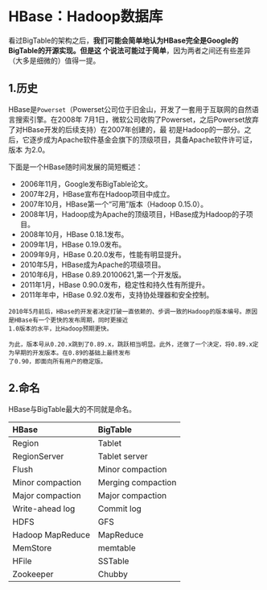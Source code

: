 HBase：Hadoop数据库
================================================================================
看过BigTable的架构之后，**我们可能会简单地认为HBase完全是Google的BigTable的开源实现。但是这
个说法可能过于简单**，因为两者之间还有些差异（大多是细微的）值得一提。

## 1.历史
HBase是`Powerset`（Powerset公司位于旧金山，开发了一套用于互联网的自然语言搜索引擎。在2008年
7月1日，微软公司收购了Powerset，之后Powerset放弃了对HBase开发的后续支持）在2007年创建的，最
初是Hadoop的一部分。之后，它逐步成为Apache软件基金会旗下的顶级项目，具备Apache软件许可证，版本
为2.0。

下面是一个HBase随时间发展的简短概述：
+ 2006年11月，Google发布BigTable论文。
+ 2007年2月，HBase宣布在Hadoop项目中成立。
+ 2007年10月，HBase第一个“可用”版本（Hadoop 0.15.0）。
+ 2008年1月，Hadoop成为Apache的顶级项目，HBase成为Hadoop的子项目。
+ 2008年10月，HBase 0.18.1发布。
+ 2009年1月，HBase 0.19.0发布。
+ 2009年9月，HBase 0.20.0发布，性能有明显提升。
+ 2010年5月，HBase成为Apache的项级项目。
+ 2010年6月，HBase 0.89.20100621,第一个开发版。
+ 2011年1月，HBase 0.90.0发布，稳定性和持久性有所提升。
+ 2011年年中，HBase 0.92.0发布，支持协处理器和安全控制。
```
2010年5月前后，HBase的开发者决定打破一直依赖的、步调一致的Hadoop的版本编号。原因是HBase有一个更快的发布周期，同时更接近
1.0版本的水平，比Hadoop预期更快。

为此，版本号从0.20.x跳到了0.89.x，跳跃相当明显。此外，还做了一个决定，将0.89.x定为早期的开发版本。在0.89的基础上最终发布
了0.90，即面向所有用户的稳定版。
```

## 2.命名
HBase与BigTable最大的不同就是命名。

| HBase | BigTable |
| :------------- | :------------- |
| Region | Tablet |
| RegionServer | Tablet server |
| Flush | Minor compaction |
| Minor compaction | Merging compaction |
| Major compaction | Major compaction |
| Write-ahead log | Commit log |
| HDFS | GFS |
| Hadoop MapReduce | MapReduce |
| MemStore | memtable |
| HFile | SSTable |
| Zookeeper | Chubby |
